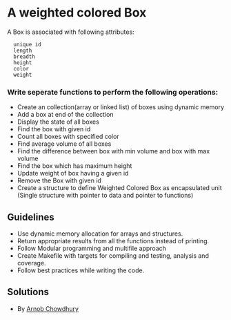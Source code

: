 # A weighted colored Box 
A Box is associated with following attributes:
```
  unique id
  length
  breadth
  height
  color
  weight
```
### Write seperate functions to perform the following operations:
* Create an collection(array or linked list) of boxes using dynamic memory
* Add a box at end of the collection
* Display the state of all boxes
* Find the box with given id
* Count all boxes with specified color
* Find average volume of all boxes
* Find the difference between box with min volume and box with max volume
* Find the box which has maximum height
* Update weight of box having a given id
* Remove the Box with given id
* Create a structure to define Weighted Colored Box as encapsulated unit (Single structure with pointer to data and pointer to functions)

## Guidelines
* Use dynamic memory allocation for arrays and structures.
* Return appropriate results from all the functions instead of printing.
* Follow Modular programming and multifile approach
* Create Makefile with targets for compiling and testing, analysis and coverage.
* Follow best practices while writing the code.

## Solutions
* By [Arnob Chowdhury](https://github.com/arc-arnob/LnT-Assignments/tree/master/Colored_box)
